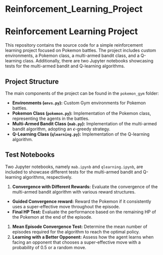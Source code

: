 # Reinforcement_Learning_Project

# Reinforcement Learning Project

This repository contains the source code for a simple reinforcement learning project focused on Pokemon battles. The project includes custom environments, a Pokemon class, a multi-armed bandit class, and a Q-learning class. Additionally, there are two Jupyter notebooks showcasing tests for the multi-armed bandit and Q-learning algorithms.

## Project Structure

The main components of the project can be found in the `pokemon_gym` folder:

- **Environments (`envs.py`):** Custom Gym environments for Pokemon battles.
- **Pokemon Class (`pokemon.py`):** Implementation of the Pokemon class, representing the agents in the battles.
- **Multi-Armed Bandit Class (`mab.py`):** Implementation of the multi-armed bandit algorithm, adopting an $\epsilon$-greedy strategy.
- **Q-Learning Class (`qlearning.py`):** Implementation of the Q-learning algorithm.

## Test Notebooks

Two Jupyter notebooks, namely `mab.ipynb` and `qlearning.ipynb`, are included to showcase different tests for the multi-armed bandit and Q-learning algorithms, respectively.

1. **Convergence with Different Rewards:** Evaluate the convergence of the multi-armed bandit algorithm with various reward structures.
- **Guided Convergence reward:** Reward the Pokemon if it consistently uses a super-effective move throughout the episode.
- **Final HP Test:** Evaluate the performance based on the remaining HP of the Pokemon at the end of the episode.
1. **Mean Episode Convergence Test:** Determine the mean number of episodes required for the algorithm to reach the optimal policy.
2. **Learning with a Better Opponent:** Assess how the agent learns when facing an opponent that chooses a super-effective move with a probability of 0.5 or a random move.
